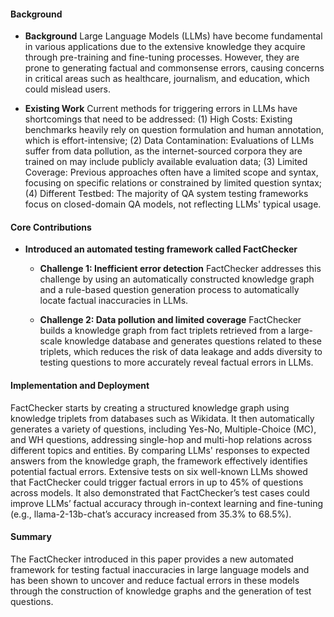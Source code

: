 #### Background
- **Background**
Large Language Models (LLMs) have become fundamental in various applications due to the extensive knowledge they acquire through pre-training and fine-tuning processes. However, they are prone to generating factual and commonsense errors, causing concerns in critical areas such as healthcare, journalism, and education, which could mislead users.

- **Existing Work**
Current methods for triggering errors in LLMs have shortcomings that need to be addressed: (1) High Costs: Existing benchmarks heavily rely on question formulation and human annotation, which is effort-intensive; (2) Data Contamination: Evaluations of LLMs suffer from data pollution, as the internet-sourced corpora they are trained on may include publicly available evaluation data; (3) Limited Coverage: Previous approaches often have a limited scope and syntax, focusing on specific relations or constrained by limited question syntax; (4) Different Testbed: The majority of QA system testing frameworks focus on closed-domain QA models, not reflecting LLMs' typical usage.

#### Core Contributions
- **Introduced an automated testing framework called FactChecker**
  - **Challenge 1: Inefficient error detection**
      FactChecker addresses this challenge by using an automatically constructed knowledge graph and a rule-based question generation process to automatically locate factual inaccuracies in LLMs.

  - **Challenge 2: Data pollution and limited coverage**
      FactChecker builds a knowledge graph from fact triplets retrieved from a large-scale knowledge database and generates questions related to these triplets, which reduces the risk of data leakage and adds diversity to testing questions to more accurately reveal factual errors in LLMs.

#### Implementation and Deployment
FactChecker starts by creating a structured knowledge graph using knowledge triplets from databases such as Wikidata. It then automatically generates a variety of questions, including Yes-No, Multiple-Choice (MC), and WH questions, addressing single-hop and multi-hop relations across different topics and entities. By comparing LLMs' responses to expected answers from the knowledge graph, the framework effectively identifies potential factual errors. Extensive tests on six well-known LLMs showed that FactChecker could trigger factual errors in up to 45% of questions across models. It also demonstrated that FactChecker’s test cases could improve LLMs’ factual accuracy through in-context learning and fine-tuning (e.g., llama-2-13b-chat’s accuracy increased from 35.3% to 68.5%).

#### Summary
The FactChecker introduced in this paper provides a new automated framework for testing factual inaccuracies in large language models and has been shown to uncover and reduce factual errors in these models through the construction of knowledge graphs and the generation of test questions.